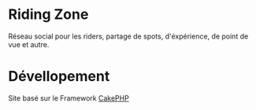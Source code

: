 Riding Zone
=======

Réseau social pour les riders, partage de spots, d'éxpérience, de point de vue et autre.

Dévellopement
=======
 Site basé sur le Framework [CakePHP](http://cakephp.org)